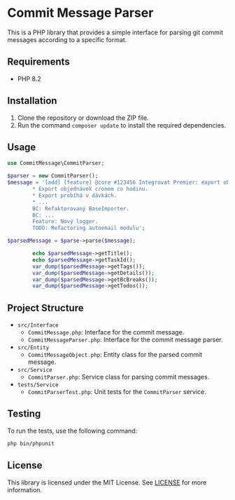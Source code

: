 # Commit Message Parser

This is a PHP library that provides a simple interface for parsing git commit messages according to a specific format.

## Requirements

- PHP 8.2

## Installation

1. Clone the repository or download the ZIP file.
2. Run the command `composer update` to install the required dependencies.

## Usage

```php
use CommitMessage\CommitParser;

$parser = new CommitParser();
$message = '[add] [feature] @core #123456 Integrovat Premier: export objednávek
        * Export objednávek cronem co hodinu.
        * Export probíhá v dávkách.
        * ...
        BC: Refaktorovaný BaseImporter.
        BC: ...
        Feature: Nový logger.
        TODO: Refactoring autoemail modulu';

$parsedMessage = $parse->parse($message);

        echo $parsedMessage->getTitle();
        echo $parsedMessage->getTaskId();
        var_dump($parsedMessage->getTags());
        var_dump($parsedMessage->getDetails());
        var_dump($parsedMessage->getBcBreaks());
        var_dump($parsedMessage->getTodos());
```

## Project Structure

- `src/Interface`
  - `CommitMessage.php`: Interface for the commit message.
  - `CommitMessageParser.php`: Interface for the commit message parser.
- `src/Entity`
  - `CommitMessageObject.php`: Entity class for the parsed commit message.
- `src/Service`
  - `CommitParser.php`: Service class for parsing commit messages.
- `tests/Service`
  - `CommitParserTest.php`: Unit tests for the `CommitParser` service.

## Testing

To run the tests, use the following command:

```bash
php bin/phpunit
```

## License

This library is licensed under the MIT License. See [LICENSE](LICENSE) for more information.